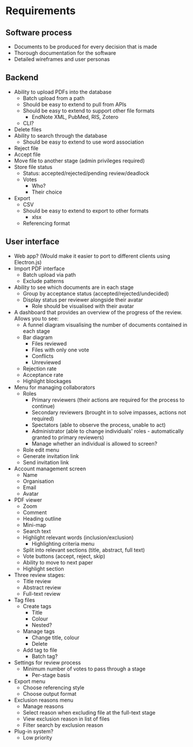 # Requirements
## Software process
- Documents to be produced for every decision that is made
- Thorough documentation for the software
- Detailed wireframes and user personas

## Backend
- Ability to upload PDFs into the database
    - Batch upload from a path
    - Should be easy to extend to pull from APIs
    - Should be easy to extend to support other file formats
	    - EndNote XML, PubMed, RIS, Zotero
    - CLI?
- Delete files
- Ability to search through the database
    - Should be easy to extend to use word association
- Reject file
- Accept file
- Move file to another stage (admin privileges required)
- Store file status
	- Status: accepted/rejected/pending review/deadlock
	- Votes
		- Who?
		- Their choice
- Export
	- CSV
	- Should be easy to extend to export to other formats
		- xlsx
	- Referencing format

##  User interface
- Web app? (Would make it easier to port to different clients using Electron.js)
- Import PDF interface
    - Batch upload via path
    - Exclude patterns
- Ability to see which documents are in each stage
	- Group by acceptance status (accepted/rejected/undecided)
	- Display status per reviewer alongside their avatar
		- Role should be visualised with their avatar
- A dashboard that provides an overview of the progress of the review. Allows you to see:
	- A funnel diagram visualising the number of documents contained in each stage
	- Bar diagram
		- Files reviewed
		- Files with only one vote
		- Conflicts
		- Unreviewed
	- Rejection rate
	- Acceptance rate
	- Highlight blockages
- Menu for managing collaborators
	- Roles
		- Primary reviewers (their actions are required for the process to continue)
		- Secondary reviewers (brought in to solve impasses, actions not required)
		- Spectators (able to observe the process, unable to act)
		- Administrator (able to change individuals' roles - automatically granted to primary reviewers)
		- Manage whether an individual is allowed to screen?
	- Role edit menu
	- Generate invitation link
	- Send invitation link
- Account management screen
	- Name
	- Organisation
	- Email
	- Avatar
- PDF viewer
	- Zoom
	- Comment
	- Heading outline
	- Mini-map
	- Search text
	- Highlight relevant words (inclusion/exclusion)
		- Highlighting criteria menu
	- Split into relevant sections (title, abstract, full text)
	- Vote buttons (accept, reject, skip)
	- Ability to move to next paper
	- Highlight section
- Three review stages:
	- Title review
	- Abstract review
	- Full-text review
- Tag files
	- Create tags
		- Title
		- Colour
		- Nested?
	- Manage tags
		- Change title, colour
		- Delete
	- Add tag to file
		- Batch tag?
- Settings for review process
	- Minimum number of votes to pass through a stage
		- Per-stage basis
- Export menu
	- Choose referencing style
	- Choose output format
- Exclusion reasons menu
	- Manage reasons
	- Select reason when excluding file at the full-text stage
	- View exclusion reason in list of files
	- Filter search by exclusion reason
- Plug-in system?
	- Low priority